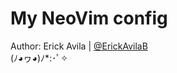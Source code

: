 # My NeoVim config
Author: Erick Avila | [@ErickAvilaB](https://github.com/ErickAvilaB)  
(ﾉ◕ヮ◕)ﾉ*:･ﾟ✧